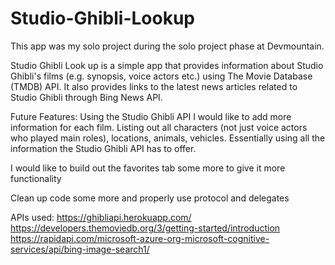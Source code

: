 # Studio-Ghibli-Lookup

This app was my solo project during the solo project phase at Devmountain.

Studio Ghibli Look up is a simple app that provides information about Studio Ghibli's films (e.g. synopsis, voice actors etc.) using The Movie Database (TMDB) API. It also provides links to the latest news articles related to Studio Ghibli through Bing News API.

Future Features:
Using the Studio Ghibli API I would like to add more information for each film.
Listing out all characters (not just voice actors who played main roles), locations, animals, vehicles. Essentially using all the information the Studio Ghibli API has to offer.

I would like to build out the favorites tab some more to give it more functionality 

Clean up code some more and properly use protocol and delegates


APIs used:
https://ghibliapi.herokuapp.com/
https://developers.themoviedb.org/3/getting-started/introduction
https://rapidapi.com/microsoft-azure-org-microsoft-cognitive-services/api/bing-image-search1/
